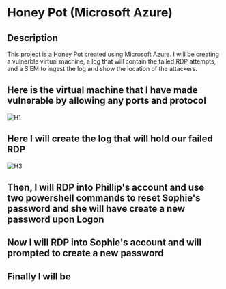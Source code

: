 <h1>Honey Pot (Microsoft Azure) </h1>

<h2>Description</h2>
This project is a Honey Pot created using Microsoft Azure. I will be creating a vulnerble virtual machine, a log that will contain the failed RDP attempts, and a SIEM to ingest the log and show the location of the attackers.



  
 <h2> Here is the virtual machine that I have made vulnerable by allowing any ports and protocol </h2> 

![H1](https://github.com/user-attachments/assets/24626bfc-cd06-4421-a4af-14cef3760403)

<h2> Here I will create the log that will hold our failed RDP </h2>

![H3](https://github.com/user-attachments/assets/f5d3a595-21ea-445c-9af2-b247426a9385)

<h2> Then, I will RDP into Phillip's account and use two powershell commands to reset Sophie's password and she will have create a new password upon Logon </h2>


<h2> Now I will RDP into Sophie's account and will prompted to create a new password</h2>



<h2> Finally I will be </h2>






